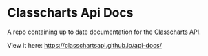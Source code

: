 # Classcharts Api Docs

A repo containing up to date documentation for the
[Classcharts](https://www.classcharts.com/) API.

View it here: <https://classchartsapi.github.io/api-docs/>
